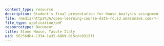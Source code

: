 ```yaml
---
content_type: resource
description: Student's final presentation for House Analysis assignment.
file: /media/https%3A/open-learning-course-data-rc.s3.amazonaws.com/4-195-special-problems-in-architectural-design-spring-2005/56256db413341a3568b9015cdc0912f1_perduestone.pdf
file_type: application/pdf
resourcetype: Document
title: Stone House, Tavole Italy
uid: 56256db4-1334-1a35-68b9-015cdc0912f1
---
```

